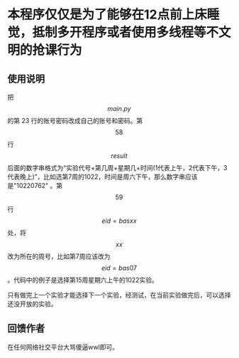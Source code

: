 # 本程序仅仅是为了能够在12点前上床睡觉，抵制多开程序或者使用多线程等不文明的抢课行为

## 使用说明

把 $$main.py$$ 的第 $23$ 行的账号密码改成自己的账号和密码。第 $$58$$ 行 $$result$$ 后面的数字串格式为“实验代号+第几周+星期几+时间(1代表上午，2代表下午，3代表晚上)”，比如选第7周的1022，时间是周六下午，那么数字串应该是"10220762" 。第 $$59$$ 行 $$eid=basxx$$ 处，将 $$xx$$ 改为所在的周号，比如第7周应该改为 $$eid=bas07$$ 。代码中的例子是选择第15周星期六上午的1022实验。

只有做完上一个实验才能选择下一个实验，经测试，在当前实验做完后，可以选择还没开放的实验。

## 回馈作者

在任何网络社交平台大骂傻逼wwl即可。

